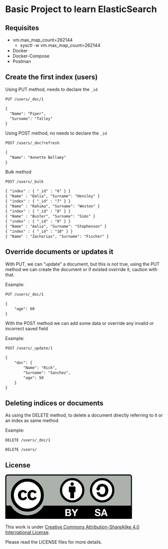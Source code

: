 # Basic Project to learn ElasticSearch

## Requisites

- vm.max_map_count=262144
  - sysctl -w vm.max_map_count=262144
- Docker
- Docker-Compose
- Postman

## Create the first index (users)

Using PUT method, needs to declare the `_id`
````
PUT /users/_doc/1
````
````
{
  "Name": "Piper",
  "Surname": "Talley"
}
````

Using POST method, no needs to declare the `_id`
````
POST /users/_doc?refresh
````
````
{
  "Name": "Annette Bellamy"
}
````

Bulk method
````
POST /users/_bulk
````
````
{ "index" : { "_id" : "6" } }
{ "Name" : "Dalia", "Surname": "Hensley" }
{ "index" : { "_id" : "7" } }
{ "Name" : "Rahima", "Surname": "Weston" }
{ "index" : { "_id" : "8" } }
{ "Name" : "Buster", "Surname": "Sims" }
{ "index" : { "_id" : "9" } }
{ "Name" : "Aalia", "Surname": "Stephenson" }
{ "index" : { "_id" : "10" } }
{ "Name" : "Zacharias", "Surname": "Fischer" }

````

## Override documents or updates it

With PUT, we can "update" a document, but this is not true, using the PUT method we can create the document or if existed override it, caution with that.

Example:
````
PUT /users/_doc/1
````
````
{
    "age": 60
}
````

With the POST method we can add some data or override any invalid or incorrect saved field

Example:
````
POST /users/_update/1
````
````
{
	"doc": {
	    "Name": "Rick",
	    "Surname": "Sanchez",
	    "age": 50
	}
}
````

## Deleting indices or documents
As using the DELETE method, to delete a document directly referring to it or an index as same method

Example:
````
DELETE /users/_doc/1
````
````
DELETE /users/
````

## License

<img src="./img/by-sa.png">

This work is under [Creative Commons Attribution-ShareAlike 4.0 International License](http://creativecommons.org/licenses/by-sa/4.0/).

Please read the LICENSE files for more details.
